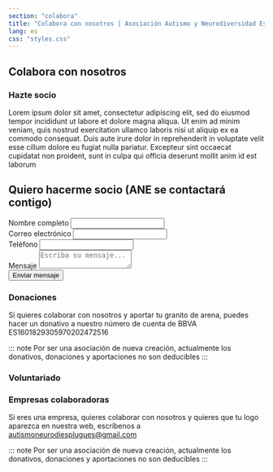 ```yaml
---
section: "colabora"
title: "Colabora con nosotros | Asociación Autismo y Neurodiversidad Esplugues"
lang: es
css: "styles.css"
---
```


## Colabora con nosotros

### Hazte socio
Lorem ipsum dolor sit amet, consectetur adipiscing elit, sed do eiusmod tempor incididunt ut labore et dolore magna aliqua. Ut enim ad minim veniam, quis nostrud exercitation ullamco laboris nisi ut aliquip ex ea commodo consequat. Duis aute irure dolor in reprehenderit in voluptate velit esse cillum dolore eu fugiat nulla pariatur. Excepteur sint occaecat cupidatat non proident, sunt in culpa qui officia deserunt mollit anim id est laborum

<div class="form-container">
    <h2>Quiero hacerme socio (ANE se contactará contigo)</h2>
    <form id="contactForm" action="https://api.web3forms.com/submit" method="POST">
        <input type="hidden" name="access_key" value="cb8f9c5f-ed05-4059-8076-d3b91b8641ba">
        <input type="hidden" name="redirect" value="https://web3forms.com/success">
        <input type="hidden" name="subject" value="New message from website">
        <input type="hidden" name="from_name" value="Autismo esplugues">
        <div class="form-group">
            <label for="name">Nombre completo</label>
            <input type="text" id="name" name="name" autocomplete="on" required>
        </div>
        <div class="form-group">
            <label for="email">Correo electrónico</label>
            <input type="email" id="email" name="email" autocomplete="on" required>
        </div>
        <div class="form-group">
            <label for="subject">Teléfono</label>
            <input type="text" id="subject" name="subject" required>
        </div>
        <div class="form-group">
            <label for="message">Mensaje</label>
            <textarea id="message" name="message" required placeholder="Escriba su mensaje..."></textarea>
        </div>
        <input type="checkbox" name="botcheck" style="display: none;">
        <button type="submit" class="submit-btn">Enviar mensaje</button>
    </form>
</div>

### Donaciones
Si quieres colaborar con nosotros y aportar tu granito de arena, puedes hacer un donativo a nuestro número de cuenta de BBVA
ES1601829305970202472516

::: note
Por ser una asociación de nueva creación, actualmente los donativos, donaciones y aportaciones no son deducibles
:::

### Voluntariado

### Empresas colaboradoras
Si eres una empresa, quieres colaborar con nosotros y quieres que tu logo aparezca en nuestra web, escríbenos a autismoneurodiesplugues@gmail.com

::: note
Por ser una asociación de nueva creación, actualmente los donativos, donaciones y aportaciones no son deducibles
:::

